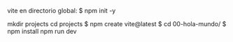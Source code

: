 vite 
en directorio global:
$ npm init -y

mkdir projects
cd projects
$ npm create vite@latest
$ cd 00-hola-mundo/
$ npm install
npm run dev